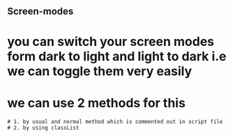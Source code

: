 ## Screen-modes

# you can switch your screen modes form dark to light and light to dark i.e we can toggle them very easily
# we can use 2 methods for this
    # 1. by usual and normal method which is commented out in script file
    # 2. by using classList
